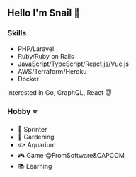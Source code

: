 ## Hello I'm Snail 🐚

### Skills 
- PHP/Laravel
- Ruby/Ruby on Rails
- JavaScript/TypeScript/React.js/Vue.js
- AWS/Terraform/Heroku
- Docker

interested in Go, GraphQL, React 😇

### Hobby ⭐
- 🏃 Sprinter 
- 🍅 Gardening 
- 🐟 Aquarium 
- 🎮 Game    😋FromSoftware&CAPCOM
- 📚 Learning 
